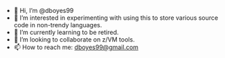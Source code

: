 - 👋 Hi, I’m @dboyes99
- 👀 I’m interested in experimenting with using this to store various source code in non-trendy languages.
- 🌱 I’m currently learning to be retired.
- 💞️ I’m looking to collaborate on z/VM tools.
- 📫 How to reach me: dboyes99@gmail.com

<!---
dboyes99/dboyes99 is a ✨ special ✨ repository because its `README.md` (this file) appears on your GitHub profile.
You can click the Preview link to take a look at your changes.
--->
